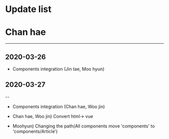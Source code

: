 Update list
=============
# Chan hae
---------
## 2020-03-26
* Components integration (Jin tae, Moo hyun)

## 2020-03-27
--
* Components integration (Chan hae, Woo jin)

* Chan hae, Woo jin) Convert html-> vue

* Moohyun) Changing the path(All components move 'components' to 'components/Article')
